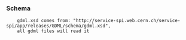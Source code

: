 
### Schema

        gdml.xsd comes from: "http://service-spi.web.cern.ch/service-spi/app/releases/GDML/schema/gdml.xsd",
        all gdml files will read it

